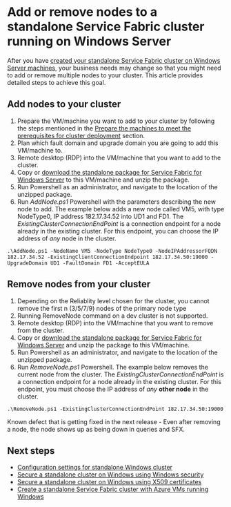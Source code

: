 <properties
   pageTitle="Add or remove nodes to a standalone Service Fabric cluster | Microsoft Azure"
   description="Learn how to add or remove nodes to an Azure Service Fabric cluster on a physical or virtual machine running Windows Server, which could be on-premises or in any cloud."
   services="service-fabric"
   documentationCenter=".net"
   authors="dsk-2015"
   manager="timlt"
   editor=""/>

<tags
   ms.service="service-fabric"
   ms.devlang="dotnet"
   ms.topic="article"
   ms.tgt_pltfrm="NA"
   ms.workload="NA"
   ms.date="09/20/2016"
   ms.author="dkshir;chackdan"/>


# Add or remove nodes to a standalone Service Fabric cluster running on Windows Server

After you have [created your standalone Service Fabric cluster on Windows Server machines](service-fabric-cluster-creation-for-windows-server.md), your business needs may change so that you might need to add or remove multiple nodes to your cluster. This article provides detailed steps to achieve this goal.


## Add nodes to your cluster

1. Prepare the VM/machine you want to add to your cluster by following the steps mentioned in the [Prepare the machines to meet the prerequisites for cluster deployment](service-fabric-cluster-creation-for-windows-server.md#preparemachines) section.
2. Plan which fault domain and upgrade domain you are going to add this VM/machine to.
3. Remote desktop (RDP) into the VM/machine that you want to add to the cluster.
4. Copy or [download the standalone package for Service Fabric for Windows Server](http://go.microsoft.com/fwlink/?LinkId=730690) to this VM/machine and unzip the package.
5. Run Powershell as an administrator, and navigate to the location of the unzipped package.
6. Run *AddNode.ps1* Powershell with the parameters describing the new node to add. The example below adds a new node called VM5, with type NodeType0, IP address 182.17.34.52 into UD1 and FD1. The *ExistingClusterConnectionEndPoint* is a connection endpoint for a node already in the existing cluster. For this endpoint, you can choose the IP address of *any* node in the cluster.

```
.\AddNode.ps1 -NodeName VM5 -NodeType NodeType0 -NodeIPAddressorFQDN 182.17.34.52 -ExistingClientConnectionEndpoint 182.17.34.50:19000 -UpgradeDomain UD1 -FaultDomain FD1 -AcceptEULA

```

## Remove nodes from your cluster

1. Depending on the Reliablity level chosen for the cluster, you cannot remove the first n (3/5/7/9) nodes of the primary node type
2. Running RemoveNode command on a dev cluster is not supported.
2. Remote desktop (RDP) into the VM/machine that you want to remove from the cluster.
2. Copy or [download the standalone package for Service Fabric for Windows Server](http://go.microsoft.com/fwlink/?LinkId=730690) and unzip the package to this VM/machine.
3. Run Powershell as an administrator, and navigate to the location of the unzipped package.
4. Run *RemoveNode.ps1* Powershell. The example below removes the current node from the cluster. The *ExistingClusterConnectionEndPoint* is a connection endpoint for a node already in the existing cluster. For this endpoint, you must choose the IP address of *any* **other node** in the cluster.

```
.\RemoveNode.ps1 -ExistingClusterConnectionEndPoint 182.17.34.50:19000
```

Known defect that is getting fixed in the next release - Even after removing a node, the node shows up as being down in queries and SFX. 

## Next steps
- [Configuration settings for standalone Windows cluster](service-fabric-cluster-manifest.md)
- [Secure a standalone cluster on Windows using Windows security](service-fabric-windows-cluster-windows-security.md)
- [Secure a standalone cluster on Windows using X509 certificates](service-fabric-windows-cluster-x509-security.md)
- [Create a standalone Service Fabric cluster with Azure VMs running Windows](service-fabric-cluster-creation-with-windows-azure-vms.md)
